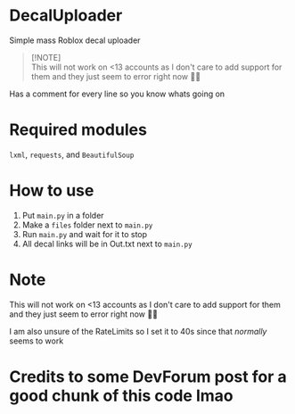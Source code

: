 # DecalUploader
Simple mass Roblox decal uploader

> [!NOTE]\
> This will not work on <13 accounts as I don't care to add support for them and they just seem to error right now 🤷‍♀️

Has a comment for every line so you know whats going on

# Required modules
`lxml`, `requests`, and `BeautifulSoup`

# How to use
1. Put `main.py` in a folder
2. Make a `files` folder next to `main.py`
3. Run `main.py` and wait for it to stop
4. All decal links will be in Out.txt next to `main.py`

# Note
This will not work on <13 accounts as I don't care to add support for them and they just seem to error right now 🤷‍♀️

I am also unsure of the RateLimits so I set it to 40s since that *normally* seems to work

# Credits to some DevForum post for a good chunk of this code lmao
